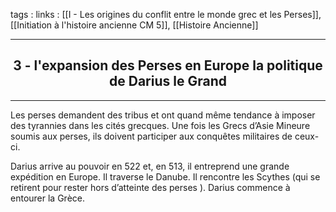 tags : 
links : [[I - Les origines du conflit entre le monde grec et les Perses]], [[Initiation à l'histoire ancienne CM 5]], [[Histoire Ancienne]]

****

<h2 style="text-align: center;"> 3 - l'expansion des Perses en  Europe  la politique de Darius le Grand </h2>

****

Les perses demandent des tribus et ont quand même tendance à imposer des tyrannies dans les cités grecques. Une fois les Grecs d’Asie Mineure soumis aux perses, ils doivent participer aux conquêtes militaires de ceux-ci.

Darius arrive au pouvoir en 522 et, en 513, il entreprend une grande expédition en Europe. Il traverse le Danube. Il rencontre les Scythes (qui se retirent pour rester hors d’atteinte des perses ). Darius commence à entourer la Grèce.